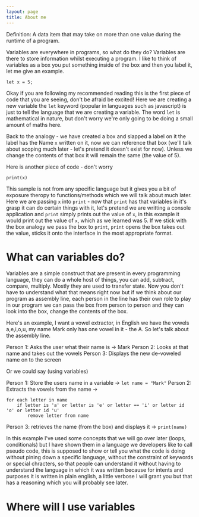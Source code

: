 ```yaml
---
layout: page
title: About me
---
```


Definition:
A data item that may take on more than one value during the runtime of a program.

Variables are everywhere in programs, so what do they do? Variables are there to store information whilst executing a program. I like to think of variables as a box you put something inside of the box and then you label it, let me give an example.

```
let x = 5;
```

Okay if you are following my recommended reading this is the first piece of code that you are seeing, don't be afraid be excited! Here we are creating a new variable the `let` keyword (popular in languages such as javascript) is just to tell the language that we are creating a variable. The word `let` is mathematical in nature, but don't worry we're only going to be doing a small amount of maths here.

Back to the analogy - we have created a box and slapped a label on it the label has the Name `x` written on it, now we can reference that box (we'll talk about scoping much later - let's pretend it doesn't exist for now). Unless we change the contents of that box it will remain the same (the value of 5).

Here is another piece of code - don't worry

```
print(x)
```

This sample is not from any specific language but it gives you a bit of exposure theropy to functions/methods which we will talk about much later. Here we are passing `x` into `print` - now that `print` has that variables in it's grasp it can do certain things with it, let's pretend we are writting a console application and `print` simply prints out the value of `x`, in this example it would print out the value of `x`, which as we learned was 5. If we stick with the box analogy we pass the box to `print`, `print` opens the box takes out the value, sticks it onto the interface in the most appropriate format.

# What can variables do?
Variables are a simple construct that are present in every programming language, they can do a whole host of things, you can add, subtract, compare, multiply. Mostly they are used to transfer state. Now you don't have to understand what that means right now but if we think about our program as assembly line, each person in the line has their own role to play in our program we can pass the box from person to person and they can look into the box, change the contents of the box. 

Here's an example, I want a vowel extractor, in English we have the vowels a,e,i,o,u, my name Mark only has one vowel in it - the A. So let's talk about the assembly line.

Person 1: Asks the user what their name is -> Mark
Person 2: Looks at that name and takes out the vowels 
Person 3: Displays the new de-voweled name on to the screen

Or we could say (using variables)

Person 1: Store the users name in a variable -> `let name = "Mark"`
Person 2: Extracts the vowels from the name -> 
```
for each letter in name
    if letter is 'a' or letter is 'e' or letter == 'i' or letter id 'o' or letter id 'u'
        remove letter from name

```
Person 3: retrieves the name (from the box) and displays it -> `print(name)`

In this example I've used some concepts that we will go over later (loops, conditionals) but I have shown them in a language we developers like to call pseudo code, this is supposed to show or tell you what the code is doing without pining down a specific language, without the constraint of keywords or special chracters, so that people can understand it without having to understand the language in which it was written because for intents and purposes it is written in plain english, a little verbose I will grant you but that has a reasoning which you will probably see later.

# Where will I use variables

